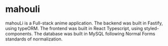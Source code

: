 # mahouli
mahouLi is a Full-stack anime application.
The backend was built in Fastify, using typeORM.
The frontend was built in React Typescript, using styled-components.
The database was built in MySQL following Normal Forms standards of normalization.
